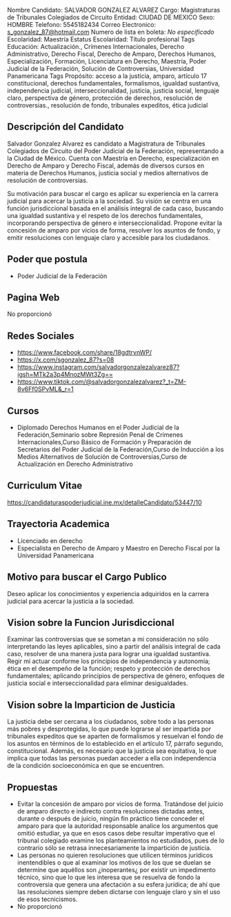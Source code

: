 Nombre Candidato: SALVADOR GONZALEZ ALVAREZ
Cargo: Magistraturas de Tribunales Colegiados de Circuito
Entidad: CIUDAD DE MEXICO
Sexo: HOMBRE
Telefono: 5545182434
Correo Electronico: s_gonzalez_87@hotmail.com
Numero de lista en boleta: *No especificado*
Escolaridad: Maestría
Estatus Escolaridad: Título profesional
Tags Educación: Actualización., Crímenes Internacionales, Derecho Administrativo, Derecho Fiscal, Derecho de Amparo, Derechos Humanos, Especialización, Formación, Licenciatura en Derecho, Maestría, Poder Judicial de la Federación, Solución de Controversias, Universidad Panamericana
Tags Propósito: acceso a la justicia, amparo, artículo 17 constitucional, derechos fundamentales, formalismos, igualdad sustantiva, independencia judicial, interseccionalidad, justicia, justicia social, lenguaje claro, perspectiva de género, protección de derechos, resolución de controversias., resolución de fondo, tribunales expeditos, ética judicial


## Descripción del Candidato 

Salvador Gonzalez Alvarez es candidato a Magistratura de Tribunales Colegiados de Circuito del Poder Judicial de la Federación, representando a la Ciudad de México. Cuenta con Maestría en Derecho, especialización en Derecho de Amparo y Derecho Fiscal, además de diversos cursos en materia de Derechos Humanos, justicia social y medios alternativos de resolución de controversias.

Su motivación para buscar el cargo es aplicar su experiencia en la carrera judicial para acercar la justicia a la sociedad. Su visión se centra en una función jurisdiccional basada en el análisis integral de cada caso, buscando una igualdad sustantiva y el respeto de los derechos fundamentales, incorporando perspectiva de género e interseccionalidad.  Propone evitar la concesión de amparo por vicios de forma, resolver los asuntos de fondo, y emitir resoluciones con lenguaje claro y accesible para los ciudadanos.


## Poder que postula

- Poder Judicial de la Federación


## Pagina Web

No proporcionó


## Redes Sociales

- https://www.facebook.com/share/18gdtrvnWP/
- https://x.com/sgonzalez_87?s=08
- https://www.instagram.com/salvadorgonzalezalvarez87?igsh=MTk2a3p4MnozMWt3Zg==
- https://www.tiktok.com/@salvadorgonzalezalvarez?_t=ZM-8v6Ff0SPvML&_r=1


## Cursos

- Diplomado Derechos Humanos en el Poder Judicial de la Federación,Seminario sobre Represión Penal de Crímenes Internacionales,Curso Básico de Formación y Preparación de Secretarios del Poder Judicial de la Federación,Curso de Inducción a los Medios Alternativos de Solución de Controversias,Curso de Actualización en Derecho Administrativo


## Curriculum Vitae

https://candidaturaspoderjudicial.ine.mx/detalleCandidato/53447/10


## Trayectoria Academica

- Licenciado en derecho
- Especialista en Derecho de Amparo y Maestro en Derecho Fiscal por la Universidad Panamericana


## Motivo para buscar el Cargo Publico

Deseo aplicar los conocimientos y experiencia adquiridos en la carrera judicial para acercar la justicia a la sociedad.


## Vision sobre la Funcion Jurisdiccional

Examinar las controversias que se sometan a mi consideración no sólo interpretando las leyes aplicables, sino a partir del análisis integral de cada caso, resolver de una manera justa para lograr una igualdad sustantiva. Regir mi actuar conforme los principios de independencia y autonomía; ética en el desempeño de la función; respeto y protección de derechos fundamentales; aplicando principios de perspectiva de género, enfoques de justicia social e interseccionalidad para eliminar desigualdades.


## Vision sobre la Imparticion de Justicia

La justicia debe ser cercana a los ciudadanos, sobre todo a las personas más pobres y desprotegidas, lo que puede lograrse al ser impartida por tribunales expeditos que se aparten de formalismos y resuelvan el fondo de los asuntos en términos de lo establecido en el artículo 17, párrafo segundo, constitucional. Además, es necesario que la justicia sea equitativa, lo que implica que todas las personas puedan acceder a ella con independencia de la condición socioeconómica en que se encuentren.


## Propuestas

- Evitar la concesión de amparo por vicios de forma. Tratándose del juicio de amparo directo e indirecto contra resoluciones dictadas antes, durante o después de juicio, ningún fin práctico tiene conceder el amparo para que la autoridad responsable analice los argumentos que omitió estudiar, ya que en esos casos debe resultar imperativo que el tribunal colegiado examine los planteamientos no estudiados, pues de lo contrario sólo se retrasa innecesariamente la impartición de justicia.
- Las personas no quieren resoluciones que utilicen términos jurídicos inentendibles o que al examinar los motivos de los que se duelan se determine que aquéllos son ¿inoperantes¿ por existir un impedimento técnico, sino que lo que les interesa que se resuelva de fondo la controversia que genera una afectación a su esfera jurídica; de ahí que las resoluciones siempre deben dictarse con lenguaje claro y sin el uso de esos tecnicismos.
- No proporcionó

